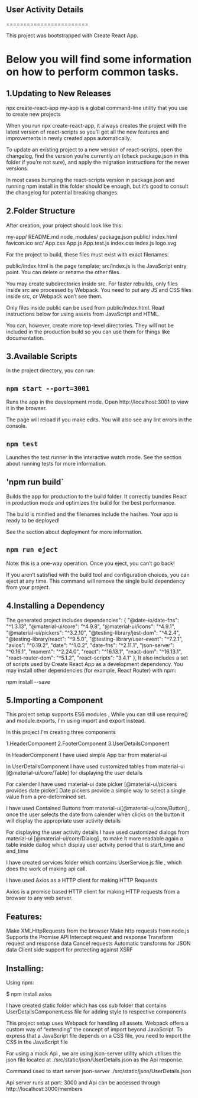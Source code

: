## User Activity Details
========================

This project was  bootstrapped  with Create React App.

Below you will find some information on how to perform common tasks.
======================================================================

## 1.Updating to New Releases

npx create-react-app my-app  is a global command-line utility that you use to create new projects

When you run npx create-react-app, it always creates the project with the latest version of react-scripts so you’ll get all the new features and improvements in newly created apps automatically.

To update an existing project to a new version of react-scripts, open the changelog, find the version you’re currently on (check package.json in this folder if you’re not sure), and apply the migration instructions for the newer versions.

In most cases bumping the react-scripts version in package.json and running npm install in this folder should be enough, but it’s good to consult the changelog for potential breaking changes.

## 2.Folder Structure

After creation, your project should look like this:

my-app/
  README.md
  node_modules/
  package.json
  public/
    index.html
    favicon.ico
  src/
    App.css
    App.js
    App.test.js
    index.css
    index.js
    logo.svg
	
	
For the project to build, these files must exist with exact filenames:

public/index.html is the page template;
src/index.js is the JavaScript entry point.
You can delete or rename the other files.

You may create subdirectories inside src. For faster rebuilds, only files inside src are processed by Webpack.
You need to put any JS and CSS files inside src, or Webpack won’t see them.

Only files inside public can be used from public/index.html.
Read instructions below for using assets from JavaScript and HTML.

You can, however, create more top-level directories.
They will not be included in the production build so you can use them for things like documentation.

## 3.Available Scripts

In the project directory, you can run:

## `npm start --port=3001`
Runs the app in the development mode.
Open http://localhost:3001 to view it in the browser.

The page will reload if you make edits.
You will also see any lint errors in the console.

## `npm test`
Launches the test runner in the interactive watch mode.
See the section about running tests for more information.

## 'npm run build`
Builds the app for production to the build folder.
It correctly bundles React in production mode and optimizes the build for the best performance.

The build is minified and the filenames include the hashes.
Your app is ready to be deployed!

See the section about deployment for more information.

## `npm run eject`
Note: this is a one-way operation. Once you eject, you can’t go back!

If you aren’t satisfied with the build tool and configuration choices, you can eject at any time. This command will remove the single build dependency from your project.

## 4.Installing a Dependency

The generated project includes
dependencies": {
    "@date-io/date-fns": "^1.3.13",
    "@material-ui/core": "^4.9.8",
    "@material-ui/icons": "^4.9.1",
    "@material-ui/pickers": "^3.2.10",
    "@testing-library/jest-dom": "^4.2.4",
    "@testing-library/react": "^9.5.0",
    "@testing-library/user-event": "^7.2.1",
    "axios": "^0.19.2",
    "date": "^1.0.2",
    "date-fns": "^2.11.1",
    "json-server": "^0.16.1",
    "moment": "^2.24.0",
    "react": "^16.13.1",
    "react-dom": "^16.13.1",
    "react-router-dom": "^5.1.2",
    "react-scripts": "3.4.1"
  },
 It also includes a set of scripts used by Create React App as a development dependency. You may install other dependencies (for example, React Router) with npm:

npm install --save <library-name>

## 5.Importing a Component


This project setup supports ES6 modules ,
While you can still use require() and module.exports, I'm using  import and export instead.


In this project I'm creating three components 

1.HeaderComponent
2.FooterComponent
3.UserDetailsComponent

In HeaderComponent I have used simple App bar from material-ui

In UserDetailsComponent I have used customized tables from material-ui [@material-ui/core/Table] for displaying the user details 

For calender I have used material-ui date picker [@material-ui/pickers provides date picker]
Date pickers  provide a simple way to select a single value from a pre-determined set.

I have used Contained Buttons from material-ui[@material-ui/core/Button] , once the user selects the date from calender when clicks on the button it will display the appropriate user activity details

For displaying the user activity details I have used customized dialogs from material-ui [@material-ui/core/Dialog] , to make it more readable again a table inside dailog which display user actvity period that is start_time and end_time
 
I have created services folder which contains UserService.js file , which does the work of making api call.

I have used Axios as a HTTP client for making HTTP Requests

Axios is a promise based HTTP client for making HTTP requests from a browser to any web server.

## Features:

Make XMLHttpRequests from the browser
Make http requests from node.js
Supports the Promise API
Intercept request and response
Transform request and response data
Cancel requests
Automatic transforms for JSON data
Client side support for protecting against XSRF

## Installing:

Using npm:

$ npm install axios

I have created static folder which has css sub folder that contains UserDetailsComponent.css file for adding style to respective components

This project setup uses Webpack for handling all assets.
Webpack offers a custom way of “extending” the concept of import beyond JavaScript.
To express that a JavaScript file depends on a CSS file, you need to import the CSS in the JavaScript file

For using a mock Api , we are using json-server utility which utilises the json file located at ./src/static/json/UserDetails.json  as the Api response. 

Command used to start server  json-server ./src/static/json/UserDetails.json 

Api server runs at port: 3000 and Api can be accessed through  http://localhost:3000/members


 
 



